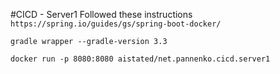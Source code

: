 #CICD - Server1
Followed these instructions
`https://spring.io/guides/gs/spring-boot-docker/`

`gradle wrapper --gradle-version 3.3`

`docker run -p 8080:8080 aistated/net.pannenko.cicd.server1`